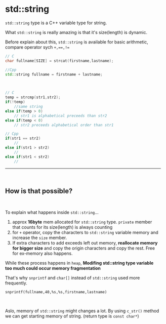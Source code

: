 # std::string

`std::string` type is a C++ variable type for string.

What `std::string` is really amazing is that it's size(length) is dynamic.

Before explain about this, `std::string` is available for basic arithmetic, compare operator sych `+,==,!=`

```cpp
// C
char fullname[SIZE] = strcat(firstname,lastname);

//Cpp
std::string fullname = firstname + lastname;
```

</br>

```cpp
// C
temp = strcmp(str1,str2);
if(!temp)
    //same string
else if(temp > 0)
    // str1 is alphabetical preceeds than str2
else if(temp < 0)
    // str2 preceeds alphabetical order than str1

// Cpp
if(str1 == str2)
    //
else if(str1 > str2)
    //
else if(str1 < str2)
    //
```

---

</br>

## How is that possible?

</br>

To explain what happens inside `std::string`...

1. approx **16byte** mem allocated for `std::string` type. `private` member that counts for its size(length) is always counting
2. for `+` operator, copy the characters to `std::string` variable memory and increase the `size` member.
3. If extra characters to add exceeds left out memory, **reallocate memory for bigger size** and copy the origin characters and copy the rest. Free for ex-memory also happens.

While these process happens in `heap`, **Modifing std::string type variable too much could occur memory fragmentation**

That's why `snprintf` and `char[]` instead of `std::string` used more frequently.

`snprintf(fullname,40,%s,%s,firstname,lastname)`

</br>

Aslo, memory of `std::string` might changes a lot. By using `c_str()` method we can get starting memory of string. (return type is `const char*`)
